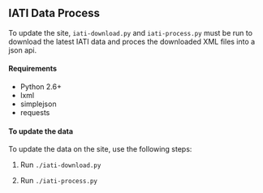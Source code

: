 ## IATI Data Process

To update the site, `iati-download.py` and `iati-process.py` must be run to download the latest IATI data and proces the downloaded XML files into a json api. 

#### Requirements

 - Python 2.6+
 - lxml
 - simplejson
 - requests

#### To update the data 

To update the data on the site, use the following steps: 

1. Run `./iati-download.py`

2. Run `./iati-process.py`

